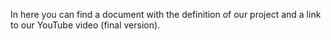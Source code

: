 In here you can find a document with the definition of our project and a link to our YouTube video (final version).